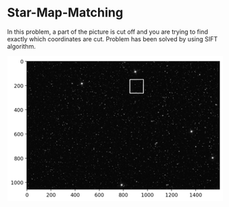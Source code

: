 # Star-Map-Matching

In this problem, a part of the picture is cut off and you are trying to find exactly which coordinates are cut. Problem has been solved by using SIFT algorithm.

![alt text](https://github.com/OmerOzgur271/Star-Map-Matching/blob/main/Images/match.png)

